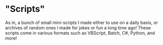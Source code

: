 # "Scripts"
As in, a bunch of small mini-scripts I made either to use on a daily basis, or archives of random ones I made for jokes or fun a long time ago!
These scripts come in various formats such as VBScript, Batch, C#, Python, and more!
